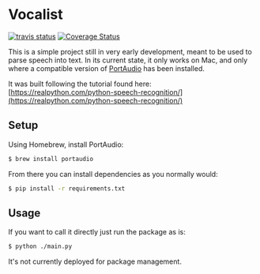 # Vocalist

[![travis status](https://travis-ci.com/colinjlacy/vocalist.svg?branch=master "Travisstatus")](https://travis-ci.com/colinjlacy/vocalist)
[![Coverage Status](https://coveralls.io/repos/github/colinjlacy/vocalist/badge.svg?branch=master&service=github)](https://coveralls.io/github/colinjlacy/vocalist?branch=master&service=github)

This is a simple project still in very early development, meant to be used to parse speech into text.  In its current state, it only works on Mac, and only where a compatible version of [PortAudio](http://www.portaudio.com/) has been installed.

It was built following the tutorial found here: [https://realpython.com/python-speech-recognition/](https://realpython.com/python-speech-recognition/)

## Setup

Using Homebrew, install PortAudio:
```bash
$ brew install portaudio 
```

From there you can install dependencies as you normally would:
```bash
$ pip install -r requirements.txt
```

## Usage

If you want to call it directly just run the package as is:
```bash
$ python ./main.py
``` 

It's not currently deployed for package management.